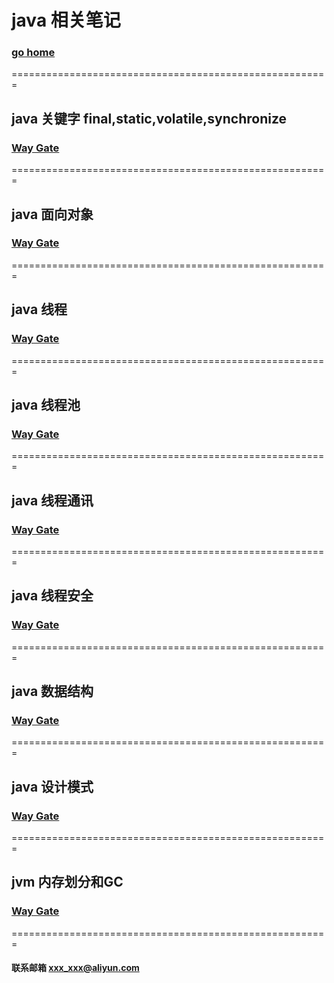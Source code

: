 # java 相关笔记     
### [go home](../README.md)     
=======================================================    
## java 关键字 final,static,volatile,synchronize
### [Way Gate](/keyWord.md)      
=======================================================   
## java 面向对象
### [Way Gate](/toObject.md)      
=======================================================   
## java 线程
### [Way Gate](/thread.md)      
=======================================================   
## java 线程池
### [Way Gate](/threadPool.md)      
=======================================================   
## java 线程通讯
### [Way Gate](/threadNotify.md)      
=======================================================   
## java 线程安全
### [Way Gate](/memory.md)      
=======================================================    
## java 数据结构
### [Way Gate](/list.md)      
=======================================================    
## java 设计模式
### [Way Gate](/model.md)      
=======================================================    
## jvm 内存划分和GC
### [Way Gate](/jvm.md)        
=======================================================    
#### 联系邮箱 xxx_xxx@aliyun.com
